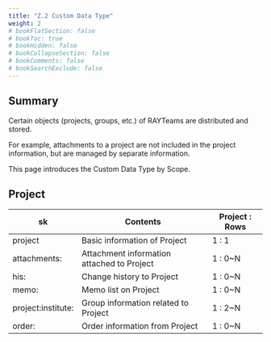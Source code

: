 ```yaml
---
title: "Z.2 Custom Data Type"
weight: 2
# bookFlatSection: false
# bookToc: true
# bookHidden: false
# bookCollapseSection: false
# bookComments: false
# bookSearchExclude: false
---
```


## Summary

Certain objects (projects, groups, etc.) of RAYTeams are distributed and stored.

For example, attachments to a project are not included in the project information, but are managed by separate information.

This page introduces the Custom Data Type by Scope.

## Project

| sk | Contents | Project : Rows |
| --- | --- | --- |
| project | Basic information of Project | 1 : 1 |
| attachments: | Attachment information attached to Project | 1 : 0~N |
| his: | Change history to Project | 1 : 0~N |
| memo: | Memo list on Project | 1 : 0~N |
| project:institute: | Group information related to Project | 1 : 2~N |
| order: | Order information from Project | 1 : 0~N |

##